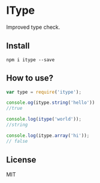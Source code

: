 # IType

Improved type check.

## Install

```
npm i itype --save
```

## How to use?

```js
var type = require('itype');

console.og(itype.string('hello'))
//true

console.log(itype('world'));
//string

console.log(itype.array('hi'));
// false

```

## License

MIT

